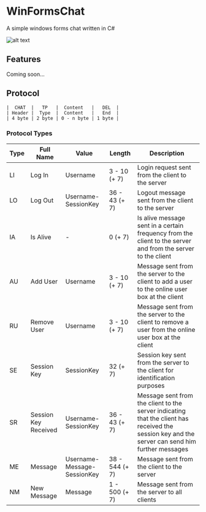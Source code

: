 # WinFormsChat
A simple windows forms chat written in C#

![alt text](https://raw.githubusercontent.com/JulianG97/WinFormsChat/master/Client/icon.ico)

## Features
Coming soon...

## Protocol
```
|  CHAT  |   TP   |  Content   |   DEL  |
| Header |  Type  |  Content   |   End  |
| 4 byte | 2 byte | 0 - n byte | 1 byte |
```

### Protocol Types
| Type | Full Name | Value | Length | Description |
| ---- | --------- | ----- | ------ | ----------- |
| LI | Log In | Username | 3 - 10 (+ 7) | Login request sent from the client to the server |
| LO | Log Out | Username-SessionKey | 36 - 43 (+ 7) | Logout message sent from the client to the server |
| IA | Is Alive | - | 0 (+ 7) | Is alive message sent in a certain frequency from the client to the server and from the server to the client |
| AU | Add User | Username | 3 - 10 (+ 7) | Message sent from the server to the client to add a user to the online user box at the client |
| RU | Remove User | Username | 3 - 10 (+ 7) | Message sent from the server to the client to remove a user from the online user box at the client |
| SE | Session Key | SessionKey | 32 (+ 7) | Session key sent from the server to the client for identification purposes |
| SR | Session Key Received | Username-SessionKey | 36 - 43 (+ 7) | Message sent from the client to the server indicating that the client has received the session key and the server can send him further messages |
| ME | Message | Username-Message-SessionKey | 38 - 544 (+ 7) | Message sent from the client to the server |
| NM | New Message | Message | 1 - 500 (+ 7) | Message sent from the server to all clients |
